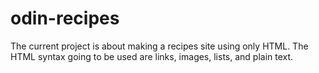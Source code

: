 # odin-recipes
The current project is about making a recipes site using only HTML. 
The HTML syntax going to be used are links, images, lists, and plain text.